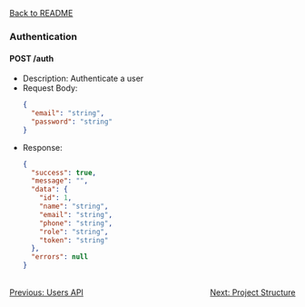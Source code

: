 [Back to README](../README.md)


### Authentication

#### POST /auth
- Description: Authenticate a user
- Request Body:
  ```json
  {
    "email": "string",
    "password": "string"
  }
  ```
- Response: 
  ```json
  {
    "success": true,
    "message": "",
    "data": {
      "id": 1,
      "name": "string",
      "email": "string",
      "phone": "string",
      "role": "string",
      "token": "string"
    },
    "errors": null
  }
  ```

<br/>
<div style="display: flex; justify-content: space-between;">
  <a href="./users-api.md">Previous: Users API</a>
  <a href="./project-structure.md">Next: Project Structure</a>
</div>
